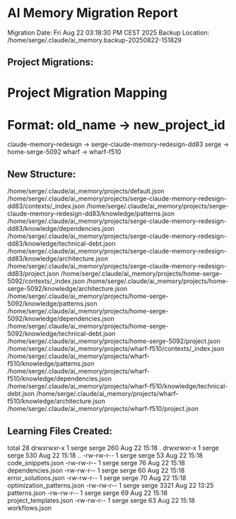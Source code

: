 # AI Memory Migration Report
Migration Date: Fri Aug 22 03:18:30 PM CEST 2025
Backup Location: /home/serge/.claude/ai_memory.backup-20250822-151829

## Project Migrations:
# Project Migration Mapping
# Format: old_name -> new_project_id
claude-memory-redesign -> serge-claude-memory-redesign-dd83
serge -> home-serge-5092
wharf -> wharf-f510

## New Structure:
/home/serge/.claude/ai_memory/projects/default.json
/home/serge/.claude/ai_memory/projects/serge-claude-memory-redesign-dd83/contexts/_index.json
/home/serge/.claude/ai_memory/projects/serge-claude-memory-redesign-dd83/knowledge/patterns.json
/home/serge/.claude/ai_memory/projects/serge-claude-memory-redesign-dd83/knowledge/dependencies.json
/home/serge/.claude/ai_memory/projects/serge-claude-memory-redesign-dd83/knowledge/technical-debt.json
/home/serge/.claude/ai_memory/projects/serge-claude-memory-redesign-dd83/knowledge/architecture.json
/home/serge/.claude/ai_memory/projects/serge-claude-memory-redesign-dd83/project.json
/home/serge/.claude/ai_memory/projects/home-serge-5092/contexts/_index.json
/home/serge/.claude/ai_memory/projects/home-serge-5092/knowledge/architecture.json
/home/serge/.claude/ai_memory/projects/home-serge-5092/knowledge/patterns.json
/home/serge/.claude/ai_memory/projects/home-serge-5092/knowledge/dependencies.json
/home/serge/.claude/ai_memory/projects/home-serge-5092/knowledge/technical-debt.json
/home/serge/.claude/ai_memory/projects/home-serge-5092/project.json
/home/serge/.claude/ai_memory/projects/wharf-f510/contexts/_index.json
/home/serge/.claude/ai_memory/projects/wharf-f510/knowledge/patterns.json
/home/serge/.claude/ai_memory/projects/wharf-f510/knowledge/dependencies.json
/home/serge/.claude/ai_memory/projects/wharf-f510/knowledge/technical-debt.json
/home/serge/.claude/ai_memory/projects/wharf-f510/knowledge/architecture.json
/home/serge/.claude/ai_memory/projects/wharf-f510/project.json

## Learning Files Created:
total 28
drwxrwxr-x 1 serge serge  260 Aug 22 15:18 .
drwxrwxr-x 1 serge serge  530 Aug 22 15:18 ..
-rw-rw-r-- 1 serge serge   53 Aug 22 15:18 code_snippets.json
-rw-rw-r-- 1 serge serge   76 Aug 22 15:18 dependencies.json
-rw-rw-r-- 1 serge serge   60 Aug 22 15:18 error_solutions.json
-rw-rw-r-- 1 serge serge   70 Aug 22 15:18 optimization_patterns.json
-rw-rw-r-- 1 serge serge 3321 Aug 22 13:25 patterns.json
-rw-rw-r-- 1 serge serge   69 Aug 22 15:18 project_templates.json
-rw-rw-r-- 1 serge serge   63 Aug 22 15:18 workflows.json

